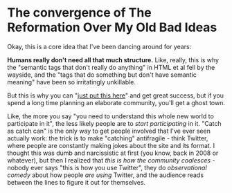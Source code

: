 # The convergence of The Reformation Over My Old Bad Ideas

Okay, this is a core idea that I've been dancing around for years:

**Humans really don't need all that much structure.** Like, really, this is why the "semantic tags that don't really do anything" in HTML et al fell by the wayside, and the "tags that do something but don't have semantic meaning" have been so irritatingly unkillable.

But this is why you can "[just put this here][]" and get great success, but if you spend a long time planning an elaborate community, you'll get a ghost town.

[just put this here]: /notes.stuartpb.com/content/d45118b8-5c12-4766-97e0-f7163066601f.md

Like, the more you say "you need to understand this whole new world to participate in it", the less likely people are to *start participating* in it. "Catch as catch can" is the only way to get people involved that I've ever seen actually work: the trick is to make "catching" antifragile - think Twitter, where people are constantly making jokes about the site and its format. I thought this was dumb and narcissistic at first (you know, back in 2008 or whatever), but then I realized that *this is how the community coalesces* - nobody ever says "this is how you use Twitter", they do *observational comedy* about how people *are using* Twitter, and the audience reads between the lines to figure it out for themselves.
